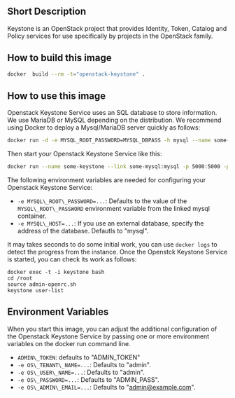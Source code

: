 ## Short Description

Keystone is an OpenStack project that provides Identity, Token, Catalog and Policy services for use specifically by projects in the OpenStack family. 

## How to build this image

```bash
docker  build --rm -t="openstack-keystone" .
```

## How to use this image

Openstack Keystone Service uses an SQL database to store information. We use MariaDB or MySQL depending on the distribution. We recommend using Docker to deploy a Mysql/MariaDB server quickly as follows:

```bash
docker run -d -e MYSQL_ROOT_PASSWORD=MYSQL_DBPASS -h mysql --name some-mysql -d mariadb
```

Then start your Openstack Keystone Service like this:

```bash
docker run --name some-keystone --link some-mysql:mysql -p 5000:5000 -p 35357:35357  -d openstack-keystone
```

The following environment variables are needed for configuring your Openstack Keystone Service:

* `-e MYSQL\_ROOT\_PASSWORD=...`: Defaults to the value of the `MYSQL\_ROOT\_PASSWORD` environment variable from the linked mysql container.
* `-e MYSQL\_HOST=...`: If you use an external database, specify the address of the database. Defautls to "mysql".

It may takes seconds to do some initial work, you can use `docker logs` to detect the progress from the instance. Once the Openstck Keystone Service is started, you can check its work as follows:

```
docker exec -t -i keystone bash
cd /root
source admin-openrc.sh
keystone user-list
```

## Environment Variables

When you start this image, you can adjust the additional configuration of the Openstack Keystone Service by passing one or more environment variables on the docker run command line. 

* `ADMIN\_TOKEN`: defaults to "ADMIN\_TOKEN"
* `-e OS\_TENANT\_NAME=...`: Defaults to "admin".
* `-e OS\_USER\_NAME=...`: Defaults to "admin".
* `-e OS\_PASSWORD=...`: Defaults to "ADMIN\_PASS".
* `-e OS\_ADMIN\_EMAIL=...`: Defaults to "admin@example.com".
